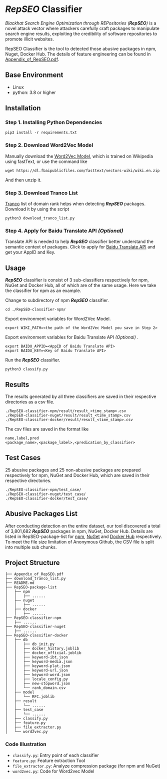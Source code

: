# ***RepSEO*** Classifier

*Blackhat Search Engine Optimization through REPositories (**RepSEO**)* is a novel attack vector where attackers carefully craft packages to manipulate search engine results, exploiting the credibility of software repositories to promote illicit websites.

RepSEO Classifier is the tool to detected those abusive packages in npm, Nuget, Docker Hub.
The details of feature engineering can be found in [Appendix_of_RepSEO.pdf](Appendix_of_RepSEO.pdf).

## Base Environment
- Linux 
- python: 3.8 or higher

## Installation

### Step 1. Installing Python Dependencies
``` shell
pip3 install -r requirements.txt
```

### Step 2. Download Word2Vec Model

Manually download the [Word2Vec Model](https://dl.fbaipublicfiles.com/fasttext/vectors-wiki/wiki.en.zip), which is trained on Wikipedia using fastText, or use the command like
``` shell
wget https://dl.fbaipublicfiles.com/fasttext/vectors-wiki/wiki.en.zip
```
And then unzip it.

### Step 3. Download Tranco List

[Tranco](https://tranco-list.eu/) list of domain rank helps when detecting ***RepSEO*** packages. Download it by using the script
``` shell
python3 download_tranco_list.py
```


### Step 4. Apply for Baidu Translate API *(Optional)*

Translate API is needed to help ***RepSEO*** classifier better understand the semantic context of packages. Click to apply for [Baidu Translate API](https://api.fanyi.baidu.com/) and get your AppID and Key.

## Usage

***RepSEO*** classifier is consist of 3 sub-classifiers respectively for npm, NuGet and Docker Hub, all of which are of the same usage. Here we take the classifier for npm as an example.

Change to subdirectory of npm ***RepSEO*** classifier.
``` shell
cd ./RepSEO-classifier-npm/
```
Export environment variables for Word2Vec Model.
``` shell
export WIKI_PATH=<the path of the Word2Vec Model you save in Step 2>
```
Export environment variables for Baidu Translate API *(Optional)* .
``` shell
export BAIDU_APPID=<AppID of Baidu Translate API>
export BAIDU_KEY=<Key of Baidu Translate API>
```
Run the ***RepSEO*** classifier.
``` shell
python3 classify.py
```

## Results
The results generated by all three classifiers are saved in their respective directories as a csv file.

``` text
./RepSEO-classifier-npm/result/result_<time_stamp>.csv
./RepSEO-classifier-nuget/result/result_<time_stamp>.csv
./RepSEO-classifier-docker/result/result_<time_stamp>.csv
```
The csv files are saved in the format like
``` text
name,label,pred
<package_name>,<package_label>,<predication_by_classifier>
```

## Test Cases

25 abusive packages and 25 non-abusive packages are prepared respectively for npm, NuGet and Docker Hub, which are saved in their respective directories.
``` text
./RepSEO-classifier-npm/test_case/
./RepSEO-classifier-nuget/test_case/
./RepSEO-classifier-docker/test_case/
```

## Abusive Packages List
After conducting detection on the entire dataset, our tool discovered a total of 3,801,682 ***RepSEO*** packages in npm, NuGet, Docker Hub. Details are listed in RepSEO-package-list for [npm](./RepSEO-package-list/npm), [NuGet](./RepSEO-package-list/nuget) and [Docker Hub](./RepSEO-package-list/docker) respectively. To meet the file size limitation of Anonymous Github, the CSV file is split into multiple sub chunks.

## Project Structure

```
├── Appendix_of_RepSEO.pdf
├── download_tranco_list.py
├── README.md
├── RepSEO-package-list
│   ├── npm
│   │   ├── ......
│   ├── nuget
│   │   ├── ......
│   ├── docker
│   │   ├── ......
├── RepSEO-classifier-npm
│   ├── ......
├── RepSEO-classifier-nuget
│   ├── ......
├── RepSEO-classifier-docker
│   ├── db
│   │   ├── db_init.py
│   │   ├── docker_history.joblib
│   │   ├── docker_official.joblib
│   │   ├── keyword-ibt.json
│   │   ├── keyword-media.json
│   │   ├── keyword-plat.json
│   │   ├── keyword-url.json
│   │   ├── keyword-word.json
│   │   ├── locale_config.py
│   │   ├── new-stopword.json
│   │   └── rank_domain.csv
│   ├── model
│   │   └── RFC.joblib
│   ├── result
│   │   └── ......
│   ├── test_case
│   │   └── ......
│   ├── classify.py
│   ├── feature.py
│   ├── file_extractor.py
│   └── word2vec.py
```

### Code Illustration
- `classify.py`: Entry point of each classifier
- `feature.py`: Feature extraction Tool
- `file_extractor.py`: Analyze compression package (for npm and NuGet)
- `word2vec.py`: Code for Word2vec Model
